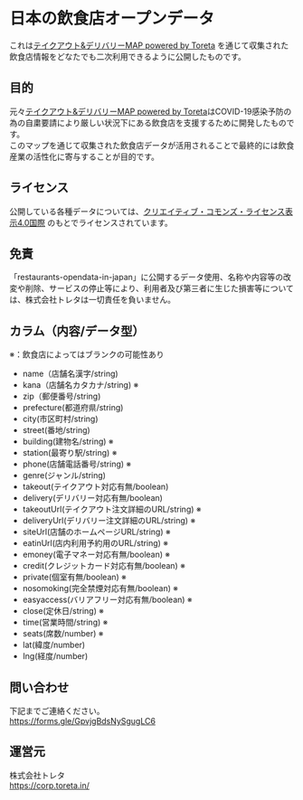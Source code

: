 # 日本の飲食店オープンデータ

これは[テイクアウト&デリバリーMAP powered by Toreta](https://takeout-delivery-map.toreta.in/) を通じて収集された飲食店情報をどなたでも二次利用できるように公開したものです。

## 目的

元々[テイクアウト&デリバリーMAP powered by Toreta](https://takeout-delivery-map.toreta.in/)はCOVID-19感染予防の為の自粛要請により厳しい状況下にある飲食店を支援するために開発したものです。<br>
このマップを通じて収集された飲食店データが活用されることで最終的には飲食産業の活性化に寄与することが目的です。

## ライセンス

公開している各種データについては、[クリエイティブ・コモンズ・ライセンス表示4.0国際](https://creativecommons.org/licenses/by/4.0/deed.ja) のもとでライセンスされています。

## 免責

「restaurants-opendata-in-japan」に公開するデータ使用、名称や内容等の改変や削除、サービスの停止等により、利用者及び第三者に生じた損害等については、株式会社トレタは一切責任を負いません。

## カラム（内容/データ型）
※：飲食店によってはブランクの可能性あり
- name（店舗名漢字/string)
- kana（店舗名カタカナ/string) ※
- zip（郵便番号/string)
- prefecture(都道府県/string)
- city(市区町村/string)
- street(番地/string)
- building(建物名/string) ※
- station(最寄り駅/string) ※
- phone(店舗電話番号/string) ※
- genre(ジャンル/string)
- takeout(テイクアウト対応有無/boolean)
- delivery(デリバリー対応有無/boolean)
- takeoutUrl(テイクアウト注文詳細のURL/string) ※
- deliveryUrl(デリバリー注文詳細のURL/string) ※
- siteUrl(店舗のホームページURL/string) ※
- eatinUrl(店内利用予約用のURL/string) ※
- emoney(電子マネー対応有無/boolean) ※
- credit(クレジットカード対応有無/boolean) ※
- private(個室有無/boolean) ※
- nosomoking(完全禁煙対応有無/boolean) ※
- easyaccess(バリアフリー対応有無/boolean) ※
- close(定休日/string) ※
- time(営業時間/string) ※
- seats(席数/number) ※
- lat(緯度/number)
- Ing(経度/number)

## 問い合わせ

下記までご連絡ください。<br>
https://forms.gle/GpvjgBdsNySgugLC6

## 運営元

株式会社トレタ<br>
https://corp.toreta.in/
